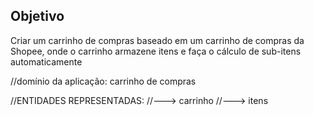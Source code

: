 ## Objetivo

Criar um carrinho de compras baseado em um carrinho de compras da Shopee, onde o carrinho armazene itens e faça o cálculo de sub-itens automaticamente

//domínio da aplicação: carrinho de compras

//ENTIDADES REPRESENTADAS:
//---> carrinho
//---> itens